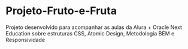 # Projeto-Fruto-e-Fruta
Projeto desenvolvido para acompanhar as aulas da Alura + Oracle Next Education sobre estruturas CSS, Atomic Design, Metodologia BEM e  Responsividade
